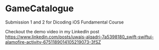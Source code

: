 # GameCatalogue
Submission 1 and 2 for Dicoding iOS Fundamental Course

Checkout the demo video in my LinkedIn post
https://www.linkedin.com/posts/uwais-alqadri-7a5398180_swift-swiftui-alamofire-activity-6751189014105219073-3fSZ
